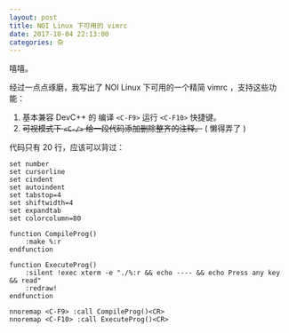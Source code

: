 ```yaml
---
layout: post
title: NOI Linux 下可用的 vimrc
date: 2017-10-04 22:13:00
categories: 杂
---
```


嘻嘻。

经过一点点琢磨，我写出了 NOI Linux 下可用的一个精简 vimrc ，支持这些功能：

1. 基本兼容 DevC++ 的 编译 `<C-F9>` 运行 `<C-F10>` 快捷键。
2. <del>可视模式下 `<C-/>` 给一段代码添加删除整齐的注释。</del> ( 懒得弄了 )

代码只有 20 行，应该可以背过：

```vim
set number
set cursorline
set cindent
set autoindent
set tabstop=4
set shiftwidth=4
set expandtab
set colorcolumn=80

function CompileProg()
    :make %:r
endfunction

function ExecuteProg()
    :silent !exec xterm -e "./%:r && echo ---- && echo Press any key && read"
    :redraw!
endfunction

nnoremap <C-F9> :call CompileProg()<CR>
nnoremap <C-F10> :call ExecuteProg()<CR>
```

